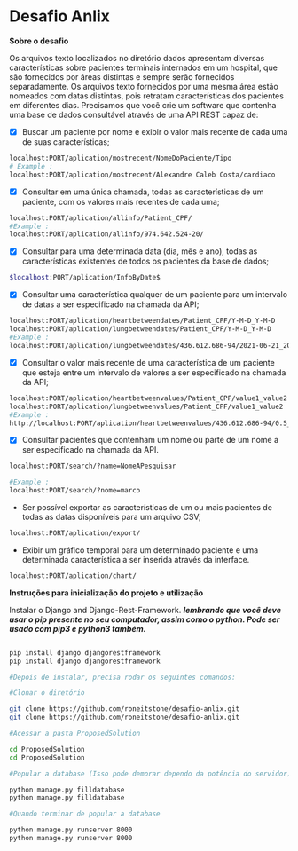 # Desafio Anlix

 
**Sobre o desafio**

Os arquivos texto localizados no diretório dados apresentam diversas características sobre pacientes terminais internados em um hospital, que  são fornecidos por áreas distintas e sempre serão fornecidos separadamente. Os arquivos texto fornecidos por uma mesma área estão nomeados com datas distintas, pois retratam características dos pacientes em diferentes dias. Precisamos que você crie um software que contenha uma base de dados consultável através de uma API REST capaz de:

* [X] Buscar um paciente por nome e exibir o valor mais recente de cada uma de suas características;
```bash
localhost:PORT/aplication/mostrecent/NomeDoPaciente/Tipo    
# Example : 
localhost:PORT/aplication/mostrecent/Alexandre Caleb Costa/cardiaco
```

* [X] Consultar em uma única chamada, todas as características de um paciente, com os valores mais recentes de cada uma;
```bash
localhost:PORT/aplication/allinfo/Patient_CPF/
#Example : 
localhost:PORT/aplication/allinfo/974.642.524-20/
```

* [X] Consultar para uma determinada data (dia, mês e ano), todas as características existentes de todos os pacientes da base de dados;
```bash
$localhost:PORT/aplication/InfoByDate$
```

* [X] Consultar uma característica qualquer de um paciente para um intervalo de datas a ser especificado na chamada da API;
```bash
localhost:PORT/aplication/heartbetweendates/Patient_CPF/Y-M-D_Y-M-D 
localhost:PORT/aplication/lungbetweendates/Patient_CPF/Y-M-D_Y-M-D
#Example : 
localhost:PORT/aplication/lungbetweendates/436.612.686-94/2021-06-21_2021-06-13/
```

* [X] Consultar o valor mais recente de uma característica de um paciente que esteja entre um intervalo de valores a ser especificado na chamada da API;
```bash
localhost:PORT/aplication/heartbetweenvalues/Patient_CPF/value1_value2
localhost:PORT/aplication/lungbetweenvalues/Patient_CPF/value1_value2
#Example : 
http://localhost:PORT/aplication/heartbetweenvalues/436.612.686-94/0.5_0.2
```

* [X] Consultar pacientes que contenham um nome ou parte de um nome a ser especificado na chamada da API.
```bash
localhost:PORT/search/?name=NomeAPesquisar

#Example : 
localhost:PORT/search/?nome=marco
```
* Ser possível exportar as características de um ou mais pacientes de todas as datas disponíveis para um arquivo CSV;
```bash
localhost:PORT/aplication/export/
``` 

* Exibir um gráfico temporal para um determinado paciente e uma determinada característica a ser inserida através da interface.
```bash
localhost:PORT/aplication/chart/
```

**Instruções para inicialização do projeto e utilização**

Instalar o Django and Django-Rest-Framework.
***lembrando que você deve usar o pip presente no seu computador, assim como o python.
Pode ser usado com pip3 e python3 também.***

```bash

pip install django djangorestframework
pip install django djangorestframework

#Depois de instalar, precisa rodar os seguintes comandos:

#Clonar o diretório

git clone https://github.com/roneitstone/desafio-anlix.git
git clone https://github.com/roneitstone/desafio-anlix.git

#Acessar a pasta ProposedSolution

cd ProposedSolution
cd ProposedSolution

#Popular a database (Isso pode demorar dependo da potência do servidor)

python manage.py filldatabase
python manage.py filldatabase

#Quando terminar de popular a database

python manage.py runserver 8000
python manage.py runserver 8000
```
